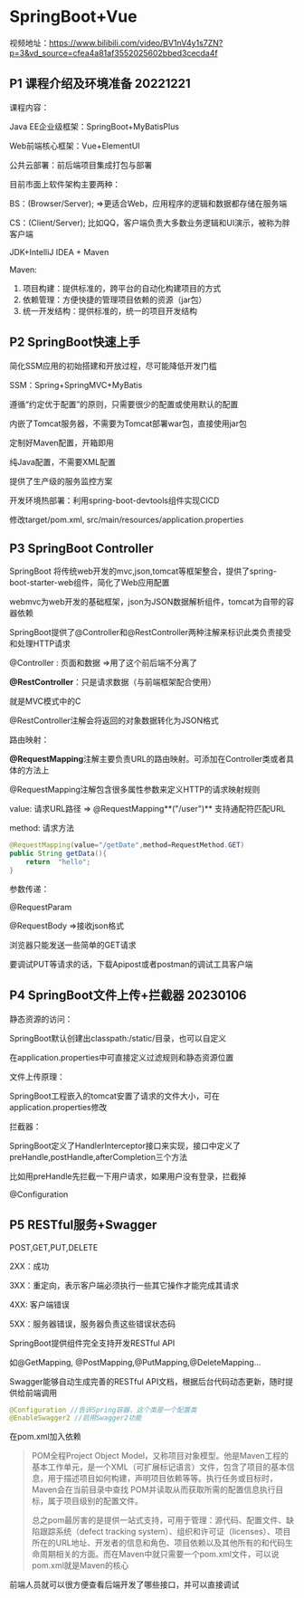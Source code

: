 # SpringBoot+Vue

视频地址：https://www.bilibili.com/video/BV1nV4y1s7ZN?p=3&vd_source=cfea4a81af3552025602bbed3cecda4f

## P1 课程介绍及环境准备 20221221

课程内容：

Java EE企业级框架：SpringBoot+MyBatisPlus

Web前端核心框架：Vue+ElementUI

公共云部署：前后端项目集成打包与部署



目前市面上软件架构主要两种：

BS：(Browser/Server);  =>更适合Web，应用程序的逻辑和数据都存储在服务端

CS：(Client/Server); 比如QQ，客户端负责大多数业务逻辑和UI演示，被称为胖客户端



JDK+IntelliJ IDEA + Maven

Maven:

1. 项目构建：提供标准的，跨平台的自动化构建项目的方式
2. 依赖管理：方便快捷的管理项目依赖的资源（jar包）
3. 统一开发结构：提供标准的，统一的项目开发结构



## P2 SpringBoot快速上手

简化SSM应用的初始搭建和开放过程，尽可能降低开发门槛

SSM：Spring+SpringMVC+MyBatis

遵循“约定优于配置”的原则，只需要很少的配置或使用默认的配置

内嵌了Tomcat服务器，不需要为Tomcat部署war包，直接使用jar包

定制好Maven配置，开箱即用

纯Java配置，不需要XML配置

提供了生产级的服务监控方案



开发环境热部署：利用spring-boot-devtools组件实现CICD

修改target/pom.xml, src/main/resources/application.properties



## P3 SpringBoot Controller

SpringBoot 将传统web开发的mvc,json,tomcat等框架整合，提供了spring-boot-starter-web组件，简化了Web应用配置

webmvc为web开发的基础框架，json为JSON数据解析组件，tomcat为自带的容器依赖



SpringBoot提供了@Controller和@RestController两种注解来标识此类负责接受和处理HTTP请求

@Controller : 页面和数据 =>用了这个前后端不分离了

**@RestController**：只是请求数据（与前端框架配合使用）

就是MVC模式中的C

@RestController注解会将返回的对象数据转化为JSON格式



路由映射：

**@RequestMapping**注解主要负责URL的路由映射。可添加在Controller类或者具体的方法上

@RequestMapping注解包含很多属性参数来定义HTTP的请求映射规则

value: 请求URL路径 => @RequestMapping**("/user")**    支持通配符匹配URL

method: 请求方法 

```java
@RequestMapping(value="/getDate",method=RequestMethod.GET)
public String getData(){
    return  "hello";
}
```



参数传递：

@RequestParam

@RequestBody   =>接收json格式



浏览器只能发送一些简单的GET请求

要调试PUT等请求的话，下载Apipost或者postman的调试工具客户端



## P4 SpringBoot文件上传+拦截器 20230106

静态资源的访问：

SpringBoot默认创建出classpath:/static/目录，也可以自定义

在application.properties中可直接定义过滤规则和静态资源位置

文件上传原理：

SpringBoot工程嵌入的tomcat安置了请求的文件大小，可在application.properties修改

拦截器：

SpringBoot定义了HandlerInterceptor接口来实现，接口中定义了preHandle,postHandle,afterCompletion三个方法

比如用preHandle先拦截一下用户请求，如果用户没有登录，拦截掉

@Configuration



## P5 RESTful服务+Swagger

POST,GET,PUT,DELETE

2XX：成功

3XX：重定向，表示客户端必须执行一些其它操作才能完成其请求

4XX:  客户端错误

5XX：服务器错误，服务器负责这些错误状态码

SpringBoot提供组件完全支持开发RESTful API

如@GetMapping, @PostMapping,@PutMapping,@DeleteMapping...



Swagger能够自动生成完善的RESTful API文档，根据后台代码动态更新，随时提供给前端调用

```java
@Configuration //告诉Spring容器，这个类是一个配置类
@EnableSwagger2 //启用Swagger2功能
```

在pom.xml加入依赖

> POM全程Project Object Model，又称项目对象模型。他是Maven工程的基本工作单元，是一个XML（可扩展标记语言）文件，包含了项目的基本信息，用于描述项目如何构建，声明项目依赖等等。执行任务或目标时，Maven会在当前目录中查找 POM并读取从而获取所需的配置信息执行目标，属于项目级别的配置文件。
>
> 总之pom最厉害的是提供一站式支持，可用于管理：源代码、配置文件、缺陷跟踪系统（defect tracking system）、组织和许可证（licenses）、项目所在的URL地址、开发者的信息和角色、项目依赖以及其他所有的和代码生命周期相关的方面。而在Maven中就只需要一个pom.xml文件，可以说pom.xml就是Maven的核心

前端人员就可以很方便查看后端开发了哪些接口，并可以直接调试

